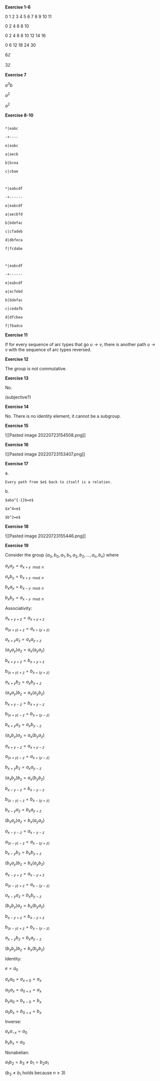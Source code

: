**Exercise 1-6**

0 1 2 3 4 5 6 7 8 9 10 11

0 2 4 6 8 10

0 2 4 6 8 10 12 14 16

0 6 12 18 24 30

$6\mathbb{Z}$

$3\mathbb{Z}$



**Exercise 7**

$a^3b$

$a^2$

$a^2$



**Exercise 8-10**

```

*|eabc

-+----

e|eabc

a|aecb

b|bcea

c|cbae



*|eabcdf

-+------

e|eabcdf

a|aecbfd

b|bdefac

c|cfadeb

d|dbfeca

f|fcdabe



*|eabcdf

-+------

e|eabcdf

a|acfebd

b|bdefac

c|cedafb

d|dfcbea

f|fbadce

```



**Exercise 11**

If for every sequence of arc types that go $u\to v$, there is another path $u\to v$ with the sequence of arc types reversed.



**Exercise 12**

The group is not commutative.



**Exercise 13**

No.

(subjective?)



**Exercise 14**

No. There is no identity element, it cannot be a subgroup.



**Exercise 15**

![[Pasted image 20220723154508.png]]



**Exercise 16**

![[Pasted image 20220723153407.png]]



**Exercise 17**

a.

	Every path from $e$ back to itself is a relation.

b.

	$aba^{-1}b=e$

	$a^4=e$

	$b^2=e$



**Exercise 18**

![[Pasted image 20220723155446.png]]



**Exercise 19**

Consider the group $\{a_0,b_0,a_1,b_1,a_2,b_2,...,a_n,b_n\}$ where 

$a_xa_y=a_{x+y \mod n}$

$a_xb_y=b_{x+y\mod n}$

$b_xa_y=b_{x-y\mod n}$

$b_xb_y=a_{x-y \mod n}$



Associativity:

$a_{x+y+z}=a_{x+y+z}$

$a_{(x+y)+z}=a_{x+(y+z)}$

$a_{x+y}a_z=a_xa_{y+z}$

$(a_xa_y)a_z=a_x(a_ya_z)$



$b_{x+y+z}=b_{x+y+z}$

$b_{(x+y)+z}=b_{x+(y+z)}$

$a_{x+y}b_z=a_xb_{y+z}$

$(a_xa_y)b_z=a_x(a_yb_z)$



$b_{x+y-z}=b_{x+y-z}$

$b_{(x+y)-z}=b_{x+(y-z)}$

$b_{x+y}a_z=a_xb_{y-z}$

$(a_xb_y)a_z=a_x(b_ya_z)$



$a_{x+y-z}=a_{x+y-z}$

$a_{(x+y)-z}=a_{x+(y-z)}$

$b_{x+y}b_z=a_xa_{y-z}$

$(a_xb_y)b_z=a_x(b_yb_z)$



$b_{x-y-z}=b_{x-y-z}$

$b_{(x-y)-z}=b_{x-(y+z)}$

$b_{x-y}a_z=b_xa_{y+z}$

$(b_xa_y)a_z=b_x(a_ya_z)$



$a_{x-y-z}=a_{x-y-z}$

$a_{(x-y)-z}=a_{x-(y+z)}$

$b_{x-y}b_z=b_xb_{y+z}$

$(b_xa_y)b_z=b_x(a_yb_z)$



$a_{x-y+z}=a_{x-y+z}$

$a_{(x-y)+z}=a_{x-(y-z)}$

$a_{x-y}a_z=b_xb_{y-z}$

$(b_xb_y)a_z=b_x(b_ya_z)$



$b_{x-y+z}=b_{x-y+z}$

$b_{(x-y)+z}=b_{x-(y-z)}$

$a_{x-y}b_z=b_xa_{y-z}$

$(b_xb_y)b_z=b_x(b_yb_z)$



Identity:

$e=a_0$

$a_xa_0=a_{x+0}=a_x$

$a_0a_x=a_{0+x}=a_x$

$b_xa_0=b_{x-0}=b_x$

$a_0b_x=b_{0+x}=b_x$



Inverse:

$a_xa_{-x}=a_0$

$b_xb_x=a_0$



Nonabelian:

$a_1b_2=b_3\neq b_1=b_2a_1$

($b_3 \neq b_1$ holds because $n\geq 3$)

